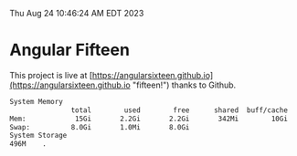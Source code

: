 Thu Aug 24 10:46:24 AM EDT 2023

# Angular Fifteen


This project is live at [https://angularsixteen.github.io](https://angularsixteen.github.io "fifteen!") thanks to Github.

```bash
System Memory
               total        used        free      shared  buff/cache   available
Mem:            15Gi       2.2Gi       2.2Gi       342Mi        10Gi        12Gi
Swap:          8.0Gi       1.0Mi       8.0Gi
System Storage
496M	.
